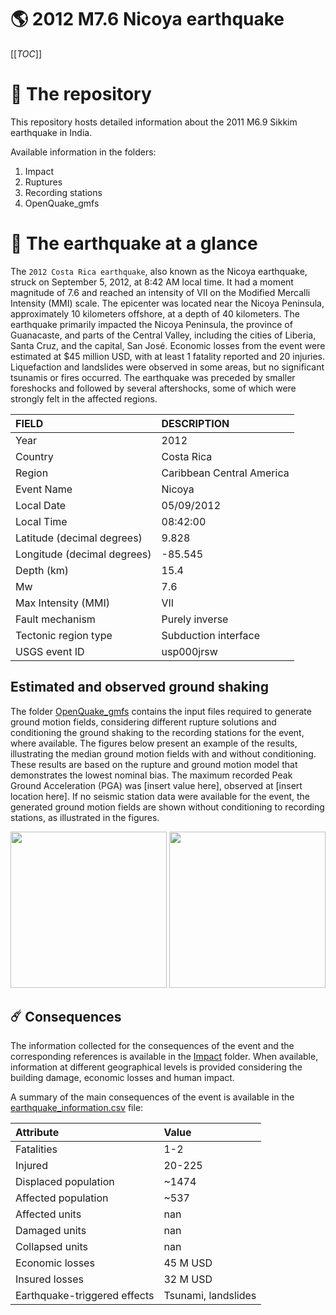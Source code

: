 # 🌎 2012 M7.6 Nicoya earthquake
[[_TOC_]]

# 📂 The repository

This repository hosts detailed information about the 2011 M6.9 Sikkim earthquake in India.

Available information in the folders:

1. Impact
2. Ruptures
3. Recording stations
4. OpenQuake_gmfs


# 🚀 The earthquake at a glance

 The `2012 Costa Rica earthquake`, also known as the Nicoya earthquake, struck on September 5, 2012, at 8:42 AM local time. It had a moment magnitude of 7.6 and reached an intensity of VII on the Modified Mercalli Intensity (MMI) scale. The epicenter was located near the Nicoya Peninsula, approximately 10 kilometers offshore, at a depth of 40 kilometers. The earthquake primarily impacted the Nicoya Peninsula, the province of Guanacaste, and parts of the Central Valley, including the cities of Liberia, Santa Cruz, and the capital, San José. Economic losses from the event were estimated at $45 million USD, with at least 1 fatality reported and 20 injuries. Liquefaction and landslides were observed in some areas, but no significant tsunamis or fires occurred. The earthquake was preceded by smaller foreshocks and followed by several aftershocks, some of which were strongly felt in the affected regions.

| FIELD | DESCRIPTION |
|:-------|:-------------|
| Year | 2012 |
| Country | Costa Rica |
| Region | Caribbean Central America |
| Event Name | Nicoya |
| Local Date | 05/09/2012 |
| Local Time | 08:42:00 |
| Latitude (decimal degrees) | 9.828 |
| Longitude (decimal degrees) | -85.545 |
| Depth (km) | 15.4 |
| Mw | 7.6 |
| Max Intensity (MMI) | VII |
| Fault mechanism | Purely inverse |
| Tectonic region type | Subduction interface |
| USGS event ID | usp000jrsw |

## Estimated and observed ground shaking

The folder [OpenQuake_gmfs](./OpenQuake_gmfs/) contains the input files required to generate ground motion fields, considering different rupture solutions and conditioning the ground shaking to the recording stations for the event, where available. The figures below present an example of the results, illustrating the median ground motion fields with and without conditioning. These results are based on the rupture and ground motion model that demonstrates the lowest nominal bias. The maximum recorded Peak Ground Acceleration (PGA) was [insert value here], observed at [insert location here]. If no seismic station data were available for the event, the generated ground motion fields are shown without conditioning to recording stations, as illustrated in the figures.

<img src="./4_OpenQuake_gmfs/median_gmf_stations_none.png" height="250">
<img src="./4_OpenQuake_gmfs/median_gmf_stations_seismic.png" height="250">

## ☄️ Consequences

The information collected for the consequences of the event and the corresponding references is available in the [Impact](./Impact) folder. When available, information at different geographical levels is provided considering the building damage, economic losses and human impact.

A summary of the main consequences of the event is available in the [earthquake_information.csv](./earthquake_information.csv) file:

| Attribute | Value |
|:-------|:-------------|
| Fatalities | 1-2 |
| Injured | 20-225 |
| Displaced population | ~1474 |
| Affected population | ~537 |
| Affected units | nan |
| Damaged units | nan |
| Collapsed units | nan |
| Economic losses | 45 M USD |
| Insured losses | 32 M USD |
| Earthquake-triggered effects | Tsunami, landslides  |